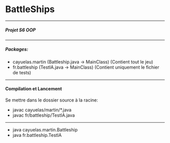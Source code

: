 # BattleShips
___

##### Projet S6 OOP
___

##### Packages:
- cayuelas.martin  (Battleship.java -> MainClass) (Contient tout le jeu)
- fr.battleship  (TestIA.java -> MainClass) (Contient uniquement le fichier de tests)
___

#### Compilation et Lancement

Se mettre dans le dossier source à la racine:
- javac cayuelas/martin/*.java
- javac fr/battleship/TestIA.java

---
- java cayuelas.martin.Battleship
- java fr.battleship.TestIA
